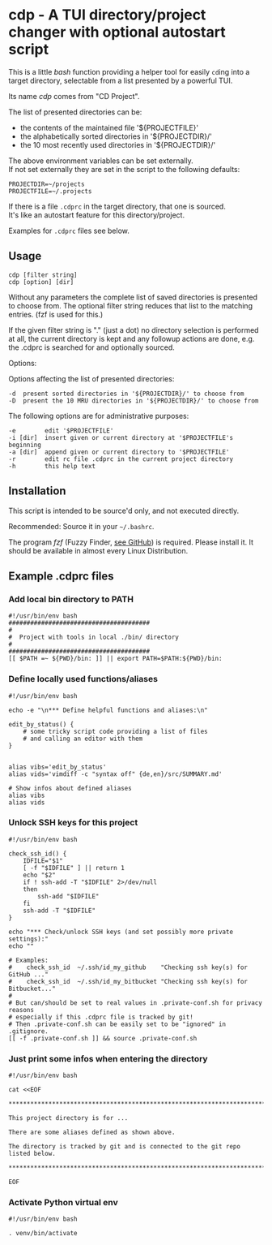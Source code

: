 # cdp - A TUI directory/project changer with optional autostart script

This is a little *bash* function providing a helper tool for easily `cd`ing
into a target directory, selectable from a list presented by a powerful TUI.

Its name *cdp* comes from "CD Project".

The list of presented directories can be:

  - the contents of the maintained file '${PROJECTFILE}'
  - the alphabetically sorted directories in '${PROJECTDIR}/'
  - the 10 most recently used directories in '${PROJECTDIR}/'

The above environment variables can be set externally.  
If not set externally they are set in the script to the following defaults:

    PROJECTDIR=~/projects
    PROJECTFILE=~/.projects

If there is a file `.cdprc` in the target directory, that one is sourced.  
It's like an autostart feature for this directory/project.

Examples for `.cdprc` files see below.


## Usage

    cdp [filter string]
    cdp [option] [dir]

Without any parameters the complete list of saved directories is presented to
choose from. The optional filter string reduces that list to the matching
entries. (fzf is used for this.)

If the given filter string is "." (just a dot) no directory selection is
performed at all, the current directory is kept and any followup actions
are done, e.g. the .cdprc is searched for and optionally sourced.


Options:

Options affecting the list of presented directories:

    -d  present sorted directories in '${PROJECTDIR}/' to choose from
    -D  present the 10 MRU directories in '${PROJECTDIR}/' to choose from

The following options are for administrative purposes:

    -e        edit '$PROJECTFILE'
    -i [dir]  insert given or current directory at '$PROJECTFILE's beginning
    -a [dir]  append given or current directory to '$PROJECTFILE'
    -r        edit rc file .cdprc in the current project directory
    -h        this help text


## Installation

This script is intended to be source'd only, and not executed directly.

Recommended: Source it in your `~/.bashrc`.


The program *fzf* (Fuzzy Finder, [see GitHub](https://github.com/junegunn/fzf)) is required.
Please install it. It should be available in almost every Linux Distribution.


## Example .cdprc files

### Add local bin directory to PATH
```
#!/usr/bin/env bash
#######################################
#
#  Project with tools in local ./bin/ directory
#
#######################################
[[ $PATH =~ ${PWD}/bin: ]] || export PATH=$PATH:${PWD}/bin:
```

### Define locally used functions/aliases

```
#!/usr/bin/env bash

echo -e "\n*** Define helpful functions and aliases:\n"

edit_by_status() {
    # some tricky script code providing a list of files
    # and calling an editor with them
}


alias vibs='edit_by_status'
alias vids='vimdiff -c "syntax off" {de,en}/src/SUMMARY.md'

# Show infos about defined aliases
alias vibs
alias vids
```

### Unlock SSH keys for this project

```
#!/usr/bin/env bash

check_ssh_id() {
    IDFILE="$1"
    [ -f "$IDFILE" ] || return 1
    echo "$2"
    if ! ssh-add -T "$IDFILE" 2>/dev/null
    then
        ssh-add "$IDFILE"
    fi
    ssh-add -T "$IDFILE"
}

echo "*** Check/unlock SSH keys (and set possibly more private settings):"
echo ""

# Examples:
#    check_ssh_id  ~/.ssh/id_my_github    "Checking ssh key(s) for GitHub ..."
#    check_ssh_id  ~/.ssh/id_my_bitbucket "Checking ssh key(s) for Bitbucket..."
#
# But can/should be set to real values in .private-conf.sh for privacy reasons
# especially if this .cdprc file is tracked by git!
# Then .private-conf.sh can be easily set to be "ignored" in .gitignore.
[[ -f .private-conf.sh ]] && source .private-conf.sh

```

### Just print some infos when entering the directory

```
#!/usr/bin/env bash

cat <<EOF

*******************************************************************************

This project directory is for ...

There are some aliases defined as shown above.

The directory is tracked by git and is connected to the git repo listed below.

*******************************************************************************

EOF
```

### Activate Python virtual env

```
#!/usr/bin/env bash

. venv/bin/activate
```

